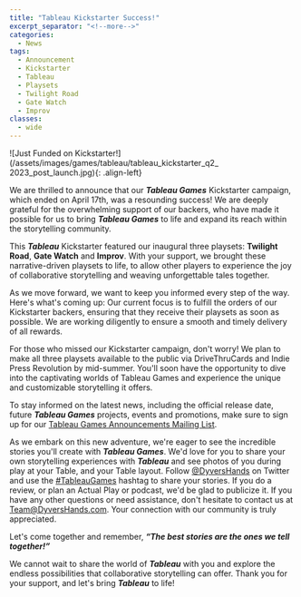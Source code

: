 ```yaml
---
title: "Tableau Kickstarter Success!"
excerpt_separator: "<!--more-->"
categories:
  - News
tags:
  - Announcement
  - Kickstarter
  - Tableau
  - Playsets
  - Twilight Road
  - Gate Watch
  - Improv
classes:
  - wide
---
```


![Just Funded on Kickstarter!](/assets/images/games/tableau/tableau_kickstarter_q2_ 2023_post_launch.jpg){: .align-left}

<p/>

We are thrilled to announce that our ***Tableau Games*** Kickstarter campaign, which ended on April 17th, was a resounding success! We are deeply grateful for the overwhelming support of our backers, who have made it possible for us to bring ***Tableau Games*** to life and expand its reach within the storytelling community.

This ***Tableau*** Kickstarter featured our inaugural three playsets: **Twilight Road**, **Gate Watch** and **Improv**. With your support, we brought these narrative-driven playsets to life, to allow other players to experience the joy of collaborative storytelling and weaving unforgettable tales together.

As we move forward, we want to keep you informed every step of the way. Here's what's coming up: <!--more--> Our current focus is to fulfill the orders of our Kickstarter backers, ensuring that they receive their playsets as soon as possible. We are working diligently to ensure a smooth and timely delivery of all rewards.

For those who missed our Kickstarter campaign, don't worry! We plan to make all three playsets available to the public via DriveThruCards and Indie Press Revolution by mid-summer. You'll soon have the opportunity to dive into the captivating worlds of Tableau Games and experience the unique and customizable storytelling it offers.

To stay informed on the latest news, including the official release date, future ***Tableau Games*** projects, events and promotions, make sure to sign up for our [Tableau Games Announcements Mailing List](https://dyvershands.page.link/85EH).

As we embark on this new adventure, we're eager to see the incredible stories you'll create with ***Tableau Games***. We'd love for you to share your own storytelling experiences with ***Tableau*** and see photos of you during play at your Table, and your Table layout. Follow [@DyversHands](https://twitter.com/DyversHands) on Twitter and use the [#TableauGames](https://twitter.com/search?q=%23tableaugames) hashtag to share your stories. If you do a review, or plan an Actual Play or podcast, we'd be glad to publicize it. If you have any other questions or need assistance, don't hesitate to contact us at [Team@DyversHands.com](mailto:team@dyvershands.com). Your connection with our community is truly appreciated.

Let's come together and remember, ***“The best stories are the ones we tell together!”***

We cannot wait to share the world of ***Tableau*** with you and explore the endless possibilities that collaborative storytelling can offer. Thank you for your support, and let's bring ***Tableau*** to life!


